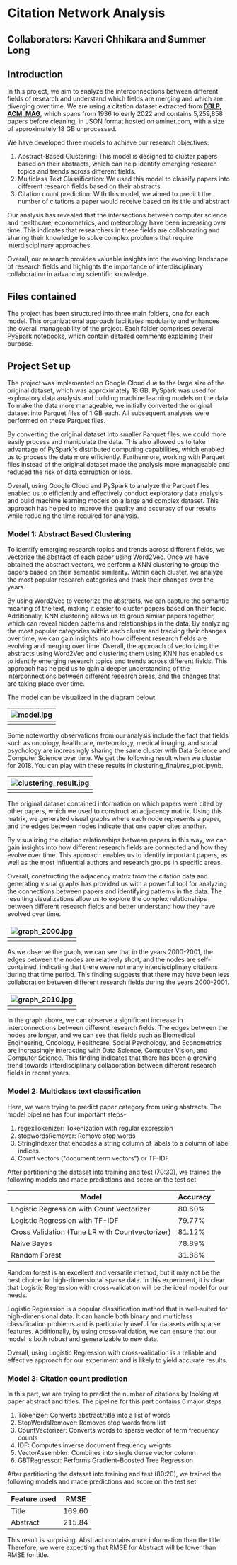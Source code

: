 # Citation Network Analysis
## Collaborators: Kaveri Chhikara and Summer Long
## Introduction
In this project, we aim to analyze the interconnections between different fields of research and understand which fields are merging and which are diverging over time. We are using a citation dataset extracted from **[DBLP, ACM, MAG](https://www.aminer.org/citation)**, which spans from 1936 to early 2022 and contains 5,259,858 papers before cleaning, in JSON format hosted on aminer.com, with a size of approximately 18 GB unprocessed.

We have developed three models to achieve our research objectives:
1. Abstract-Based Clustering: This model is designed to cluster papers based on their abstracts, which can help identify emerging research topics and trends across different fields.
2. Multiclass Text Classification: We used this model to classify papers into different research fields based on their abstracts.
3. Citation count prediction: With this model, we aimed to predict the number of citations a paper would receive based on its title and abstract

Our analysis has revealed that the intersections between computer science and healthcare, econometrics, and meteorology have been increasing over time. This indicates that researchers in these fields are collaborating and sharing their knowledge to solve complex problems that require interdisciplinary approaches.

Overall, our research provides valuable insights into the evolving landscape of research fields and highlights the importance of interdisciplinary collaboration in advancing scientific knowledge.

## Files contained
The project has been structured into three main folders, one for each model. This organizational approach facilitates modularity and enhances the overall manageability of the project. Each folder comprises several PySpark notebooks, which contain detailed comments explaining their purpose.

## Project Set up
The project was implemented on Google Cloud due to the large size of the original dataset, which was approximately 18 GB. PySpark was used for exploratory data analysis and building machine learning models on the data. To make the data more manageable, we initially converted the original dataset into Parquet files of 1 GB each. All subsequent analyses were performed on these Parquet files.

By converting the original dataset into smaller Parquet files, we could more easily process and manipulate the data. This also allowed us to take advantage of PySpark's distributed computing capabilities, which enabled us to process the data more efficiently. Furthermore, working with Parquet files instead of the original dataset made the analysis more manageable and reduced the risk of data corruption or loss.

Overall, using Google Cloud and PySpark to analyze the Parquet files enabled us to efficiently and effectively conduct exploratory data analysis and build machine learning models on a large and complex dataset. This approach has helped to improve the quality and accuracy of our results while reducing the time required for analysis.

### Model 1: Abstract Based Clustering

To identify emerging research topics and trends across different fields, we vectorize the abstract of each paper using Word2Vec. Once we have obtained the abstract vectors, we perform a KNN clustering to group the papers based on their semantic similarity. Within each cluster, we analyze the most popular research categories and track their changes over the years.

By using Word2Vec to vectorize the abstracts, we can capture the semantic meaning of the text, making it easier to cluster papers based on their topic. Additionally, KNN clustering allows us to group similar papers together, which can reveal hidden patterns and relationships in the data. By analyzing the most popular categories within each cluster and tracking their changes over time, we can gain insights into how different research fields are evolving and merging over time.
Overall, the approach of vectorizing the abstracts using Word2Vec and clustering them using KNN has enabled us to identify emerging research topics and trends across different fields. This approach has helped us to gain a deeper understanding of the interconnections between different research areas, and the changes that are taking place over time.

The model can be visualized in the diagram below: 

| ![model.jpg](/images/model.jpg) | 
|:--:| 
||

Some noteworthy observations from our analysis include the fact that fields such as oncology, healthcare, meteorology, medical imaging, and social psychology are increasingly sharing the same cluster with Data Science and Computer Science over time. We get the following result when we cluster for 2018. You can play with these results in clustering_final/res_plot.ipynb. 


| ![clustering_result.jpg](/images/clustering_result.jpg) | 
|:--:| 
||

The original dataset contained information on which papers were cited by other papers, which we used to construct an adjacency matrix. Using this matrix, we generated visual graphs where each node represents a paper, and the edges between nodes indicate that one paper cites another. 

By visualizing the citation relationships between papers in this way, we can gain insights into how different research fields are connected and how they evolve over time. This approach enables us to identify important papers, as well as the most influential authors and research groups in specific areas.

Overall, constructing the adjacency matrix from the citation data and generating visual graphs has provided us with a powerful tool for analyzing the connections between papers and identifying patterns in the data. The resulting visualizations allow us to explore the complex relationships between different research fields and better understand how they have evolved over time.

| ![graph_2000.jpg](/images/graph_2000.jpg) | 
|:--:| 
||

As we observe the graph, we can see that in the years 2000-2001, the edges between the nodes are relatively short, and the nodes are self-contained, indicating that there were not many interdisciplinary citations during that time period. This finding suggests that there may have been less collaboration between different research fields during the years 2000-2001. 

| ![graph_2010.jpg](/images/graph_2010.jpg) | 
|:--:| 
||

In the graph above, we can observe a significant increase in interconnections between different research fields. The edges between the nodes are longer, and we can see that fields such as Biomedical Engineering, Oncology, Healthcare, Social Psychology, and Econometrics are increasingly interacting with Data Science, Computer Vision, and Computer Science. This finding indicates that there has been a growing trend towards interdisciplinary collaboration between different research fields in recent years. 

### Model 2: Multiclass text classification
Here, we were trying to predict paper category from using abstracts. The model pipeline has four important steps- 
1. regexTokenizer: Tokenization with regular expression 
2. stopwordsRemover: Remove stop words 
3. StringIndexer that encodes a string column of labels to a column of label indices. 
4. Count vectors ("document term vectors") or TF-IDF

After partitioning the dataset into training and test (70:30), we trained the following models and made predictions and score on the test set

| Model | Accuracy |
| --- | --- |
| Logistic Regression with Count Vectorizer | 80.60% |
| Logistic Regression with TF-IDF |79.77% |
| Cross Validation (Tune LR with Countvectorizer) | 81.12% |
| Naive Bayes |78.89% |
| Random Forest |31.88% |

Random forest is an excellent and versatile method, but it may not be the best choice for high-dimensional sparse data. In this experiment, it is clear that Logistic Regression with cross-validation will be the ideal model for our needs. 

Logistic Regression is a popular classification method that is well-suited for high-dimensional data. It can handle both binary and multiclass classification problems and is particularly useful for datasets with sparse features. Additionally, by using cross-validation, we can ensure that our model is both robust and generalizable to new data.

Overall, using Logistic Regression with cross-validation is a reliable and effective approach for our experiment and is likely to yield accurate results.

### Model 3: Citation count prediction

In this part, we are trying to predict the number of citations by looking at paper abstract and titles. The pipeline for this part contains 6 major steps
1. Tokenizer: Converts abstract/title into a list of words 
2. StopWordsRemover: Removes stop words from list 
3. CountVectorizer: Converts words to sparse vector of term frequency counts 
4. IDF: Computes inverse document frequency weights 
5. VectorAssembler: Combines into single dense vector column 
6. GBTRegressor: Performs Gradient-Boosted Tree Regression

After partitioning the dataset into training and test (80:20), we trained the following models and made predictions and score on the test set:


| Feature used| RMSE |
| --- | --- |
|Title| 169.60 |
|Abstract|215.84|

This result is surprising. Abstract contains more information than the title. Therefore, we were expecting that RMSE for Abstract will be lower than RMSE for title. 
